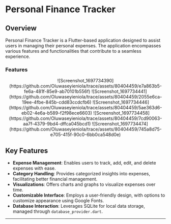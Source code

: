 # Personal Finance Tracker

## Overview

Personal Finance Tracker is a Flutter-based application designed to assist users in managing their personal expenses. The application encompasses various features and functionalities that contribute to a seamless experience.

### Features



<p align="center">
  ![Screenshot_1697734390](https://github.com/Oluwaseyieniola/trace/assets/80404459/e7a863b5-fe6a-481f-85e9-ab70101b556f)
  ![Screenshot_1697734441](https://github.com/Oluwaseyieniola/trace/assets/80404459/2055e6ca-19ee-4fbe-845b-cdd83ccdcfb6)
  ![Screenshot_1697734446](https://github.com/Oluwaseyieniola/trace/assets/80404459/5ae363d6-eb02-4e6a-b589-f2f98ece6603)
  ![Screenshot_1697734458](https://github.com/Oluwaseyieniola/trace/assets/80404459/7cd90063-aa7f-4379-9bd4-dffca045bcd1)
  ![Screenshot_1697734474](https://github.com/Oluwaseyieniola/trace/assets/80404459/745a8d75-e705-415f-90c0-6bb0ca548d0e)
</p>



## Key Features

- **Expense Management**: Enables users to track, add, edit, and delete expenses with ease.
- **Category Handling**: Provides categorized insights into expenses, facilitating better financial management.
- **Visualizations**: Offers charts and graphs to visualize expenses over time.
- **Customizable Interface**: Employs a user-friendly design, with options to customize appearance using Google Fonts.
- **Database Interaction**: Leverages SQLite for local data storage, managed through `database_provider.dart`.




---

